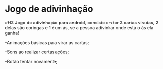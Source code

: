 # Jogo de adivinhação

#H3 Jogo de adivinhação para android, consiste em ter 3 cartas viradas, 2 delas são coringas e 1 é um ás, se a pessoa adivinhar onde está o ás ela ganha!

 -Animações básicas para virar as cartas;
 
 -Sons ao realizar certas ações;
 
 -Botão tentar novamente;
